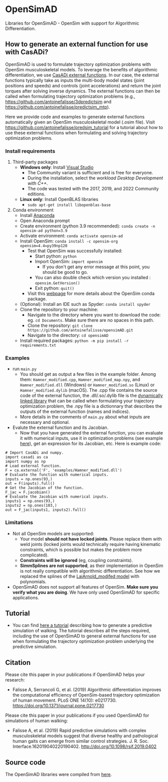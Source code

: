 # OpenSimAD
Libraries for OpenSimAD - OpenSim with support for Algorithmic Differentiation.

## How to generate an external function for use with CasADi?
OpenSimAD is used to formulate trajectory optimization problems with OpenSim musculoskeletal models. To leverage the benefits of algorithmic differentiation, we use [CasADi external functions](https://web.casadi.org/docs/#casadi-s-external-function). In our case, the external functions typically take as inputs the multi-body model states (joint positions and speeds) and controls (joint accelerations) and return the joint torques after solving inverse dynamics. The external functions can then be called when formulating trajectory optimization problems (e.g., https://github.com/antoinefalisse/3dpredictsim and https://github.com/antoinefalisse/predictsim_mtp).

Here we provide code and examples to generate external functions automatically given an OpenSim musculoskeletal model (.osim file). Visit https://github.com/antoinefalisse/predsim_tutorial for a tutorial about how to use these external functions when formulating and solving trajectory optimization problems.

### Install requirements
1. Third-party packages
	- **Windows only**: Install [Visual Studio](https://visualstudio.microsoft.com/downloads/)
		- The Community variant is sufficient and is free for everyone.
		- During the installation, select the *workload Desktop Development with C++*.
		- The code was tested with the 2017, 2019, and 2022 Community editions.
	- **Linux only**: Install OpenBLAS libraries
		- `sudo apt-get install libopenblas-base`
2. Conda environment
	- Install [Anaconda](https://www.anaconda.com/)
	- Open Anaconda prompt
	- Create environment (python 3.9 recommended): `conda create -n opensim-ad python=3.9`
	- Activate environment: `conda activate opensim-ad`
	- Install OpenSim: `conda install -c opensim-org opensim=4.4=py39np120`
		- Test that OpenSim was successfully installed:
			- Start python: `python`
			- Import OpenSim: `import opensim`
				- If you don't get any error message at this point, you should be good to go.
			- You can also double check which version you installed : `opensim.GetVersion()`
			- Exit python: `quit()`
		- Visit this [webpage](https://simtk-confluence.stanford.edu:8443/display/OpenSim/Conda+Package) for more details about the OpenSim conda package.
	- (Optional): Install an IDE such as Spyder: `conda install spyder`
	- Clone the repository to your machine: 
		- Navigate to the directory where you want to download the code: eg. `cd Documents`. Make sure there are no spaces in this path.
		- Clone the repository: `git clone https://github.com/antoinefalisse/opensimAD.git`
		- Navigate to the directory: `cd opensimAD`
	- Install required packages: `python -m pip install -r requirements.txt`

### Examples
  - run `main.py`
      - You should get as output a few files in the example folder. Among them: `Hamner_modified.cpp`, `Hamner_modified_map.npy`, and `Hamner_modified.dll` (Windows) or `Hamner_modified.so` (Linux) or `Hamner_modified.dylib` (macOS). The .cpp file contains the source code of the external function, the .dll/.so/.dylib file is the [dynamically linked library](https://web.casadi.org/docs/#casadi-s-external-function) that can be called when formulating your trajectory optimization problem, the .npy file is a dictionnary that describes the outputs of the external function (names and indices).
      - More details in the comments of `main.py` about what inputs are necessary and optional.
  - Evalute the external function and its Jacobian.
      - Now that you have generated the external function, you can evaluate it with numerical inputs, use it in optimization problems (see example [here](https://github.com/antoinefalisse/predsim_tutorial)), get an expression for its Jacobian, etc. Here is example code:
```
# Import CasADi and numpy.
import casadi as ca
import numpy as np
# Load external function.
F = ca.external('F', 'examples/Hamner_modified.dll')
# Evaluate the function with numerical inputs.
inputs = np.ones(93,)
out = F(inputs).full()
# Get the Jacobian of the function.
F_jac = F.jacobian()
# Evaluate the Jacobian with numerical inputs.
inputs1 = np.ones(93,)
inputs2 = np.ones(103,)
out = F_jac(inputs1, inputs2).full()
```

### Limitations
  - Not all OpenSim models are supported:
    - Your model **should not have locked joints**. Please replace them with weld joints (locked joints would technically require having kinematic constraints, which is possible but makes the problem more complicated).
    - **Constraints will be ignored** (eg, coupling constraints).
    - **SimmSplines are not supported**, as their implementation in OpenSim is not really compatible with algorithmic differentiation. See how we replaced the splines of the [LaiArnold_modifed model](https://github.com/antoinefalisse/opensimAD/blob/main/examples/LaiArnold_modified.osim#L3564) with polynomials.
  - OpenSimAD does not support all features of OpenSim. **Make sure you verify what you are doing**. We have only used OpenSimAD for specific applications.

## Tutorial
  - You can find [here a tutorial](https://github.com/antoinefalisse/predsim_tutorial) describing how to generate a predictive simulation of walking. The tutorial describes all the steps required, including the use of OpenSimAD to general external functions for use when formulating the trajectory optimization problem underlying the predictive simulation. 

## Citation
Please cite this paper in your publications if OpenSimAD helps your research:
  - Falisse A, Serrancolí G, et al. (2019) Algorithmic differentiation improves the computational efficiency of OpenSim-based trajectory optimization of human movement. PLoS ONE 14(10): e0217730. https://doi.org/10.1371/journal.pone.0217730

Please cite this paper in your publications if you used OpenSimAD for simulations of human walking:
  - Falisse A, et al. (2019) Rapid predictive simulations with complex musculoskeletal models suggest that diverse healthy and pathological human gaits can emerge from similar control strategies. J. R. Soc. Interface.162019040220190402. http://doi.org/10.1098/rsif.2019.0402

## Source code
The OpenSimAD libraries were compiled from [here](https://github.com/antoinefalisse/opensim-core/tree/AD-recorder-work-py-install).
